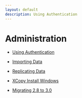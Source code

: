 ```yaml
---
layout: default
description: Using Authentication
---
```

Administration
==============

- [Using Authentication](administration-authentication.html)

- [Importing Data](administration-importing-data.html)

- [Replicating Data](administration-replicating-data.html)

- [XCopy Install Windows](administration-xcopy-install-windows.html)

- [Migrating 2.8 to 3.0](administration-migrate2-8to3-0.html)
